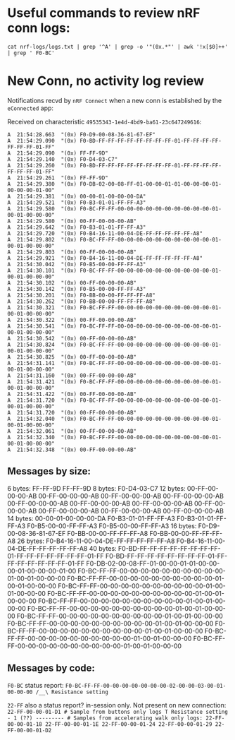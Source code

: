 # Useful commands to review nRF conn logs:

```
cat nrf-logs/logs.txt | grep '^A' | grep -o '"(0x.*"' | awk '!x[$0]++' | grep ' F0-BC'
```

# New Conn, no activity log review

Notifications recvd by `nRF Connect` when a new conn is established by the
`eConnected` app:

Received on characteristic `49535343-1e4d-4bd9-ba61-23c647249616`:

```
A  21:54:28.663  "(0x) F0-D9-00-08-36-81-67-EF"
A  21:54:29.090  "(0x) F0-BD-FF-FF-FF-FF-FF-FF-FF-FF-01-FF-FF-FF-FF-FF-FF-FF-01-FF"
A  21:54:29.090  "(0x) FF-FF-9D"
A  21:54:29.140  "(0x) F0-D4-03-C7"
A  21:54:29.260  "(0x) F0-BD-FF-FF-FF-FF-FF-FF-FF-FF-01-FF-FF-FF-FF-FF-FF-FF-01-FF"
A  21:54:29.261  "(0x) FF-FF-9D"
A  21:54:29.380  "(0x) F0-DB-02-00-08-FF-01-00-00-01-01-00-00-00-01-00-00-00-01-00"
A  21:54:29.381  "(0x) 00-00-01-00-00-00-DA"
A  21:54:29.521  "(0x) F0-B3-01-01-FF-FF-A3"
A  21:54:29.580  "(0x) F0-BC-FF-FF-00-00-00-00-00-00-00-00-00-00-01-00-01-00-00-00"
A  21:54:29.580  "(0x) 00-FF-00-00-00-AB"
A  21:54:29.642  "(0x) F0-B3-01-01-FF-FF-A3"
A  21:54:29.720  "(0x) F0-B4-16-11-00-04-DE-FF-FF-FF-FF-FF-A8"
A  21:54:29.802  "(0x) F0-BC-FF-FF-00-00-00-00-00-00-00-00-00-00-01-00-01-00-00-00"
A  21:54:29.803  "(0x) 00-FF-00-00-00-AB"
A  21:54:29.921  "(0x) F0-B4-16-11-00-04-DE-FF-FF-FF-FF-FF-A8"
A  21:54:30.042  "(0x) F0-B5-00-00-FF-FF-A3"
A  21:54:30.101  "(0x) F0-BC-FF-FF-00-00-00-00-00-00-00-00-00-00-01-00-01-00-00-00"
A  21:54:30.102  "(0x) 00-FF-00-00-00-AB"
A  21:54:30.142  "(0x) F0-B5-00-00-FF-FF-A3"
A  21:54:30.201  "(0x) F0-BB-00-00-FF-FF-FF-A8"
A  21:54:30.262  "(0x) F0-BB-00-00-FF-FF-FF-A8"
A  21:54:30.321  "(0x) F0-BC-FF-FF-00-00-00-00-00-00-00-00-00-00-01-00-01-00-00-00"
A  21:54:30.322  "(0x) 00-FF-00-00-00-AB"
A  21:54:30.541  "(0x) F0-BC-FF-FF-00-00-00-00-00-00-00-00-00-00-01-00-01-00-00-00"
A  21:54:30.542  "(0x) 00-FF-00-00-00-AB"
A  21:54:30.824  "(0x) F0-BC-FF-FF-00-00-00-00-00-00-00-00-00-00-01-00-01-00-00-00"
A  21:54:30.825  "(0x) 00-FF-00-00-00-AB"
A  21:54:31.141  "(0x) F0-BC-FF-FF-00-00-00-00-00-00-00-00-00-00-01-00-01-00-00-00"
A  21:54:31.160  "(0x) 00-FF-00-00-00-AB"
A  21:54:31.421  "(0x) F0-BC-FF-FF-00-00-00-00-00-00-00-00-00-00-01-00-01-00-00-00"
A  21:54:31.422  "(0x) 00-FF-00-00-00-AB"
A  21:54:31.720  "(0x) F0-BC-FF-FF-00-00-00-00-00-00-00-00-00-00-01-00-01-00-00-00"
A  21:54:31.720  "(0x) 00-FF-00-00-00-AB"
A  21:54:32.040  "(0x) F0-BC-FF-FF-00-00-00-00-00-00-00-00-00-00-01-00-01-00-00-00"
A  21:54:32.061  "(0x) 00-FF-00-00-00-AB"
A  21:54:32.340  "(0x) F0-BC-FF-FF-00-00-00-00-00-00-00-00-00-00-01-00-01-00-00-00"
A  21:54:32.348  "(0x) 00-FF-00-00-00-AB"
```

## Messages by size:

6 bytes:
    FF-FF-9D
    FF-FF-9D
8 bytes:
    F0-D4-03-C7
12 bytes:
    00-FF-00-00-00-AB
    00-FF-00-00-00-AB
    00-FF-00-00-00-AB
    00-FF-00-00-00-AB
    00-FF-00-00-00-AB
    00-FF-00-00-00-AB
    00-FF-00-00-00-AB
    00-FF-00-00-00-AB
    00-FF-00-00-00-AB
    00-FF-00-00-00-AB
    00-FF-00-00-00-AB
14 bytes:
    00-00-01-00-00-00-DA
    F0-B3-01-01-FF-FF-A3
    F0-B3-01-01-FF-FF-A3
    F0-B5-00-00-FF-FF-A3
    F0-B5-00-00-FF-FF-A3
16 bytes:
    F0-D9-00-08-36-81-67-EF
    F0-BB-00-00-FF-FF-FF-A8
    F0-BB-00-00-FF-FF-FF-A8
26 bytes:
    F0-B4-16-11-00-04-DE-FF-FF-FF-FF-FF-A8
    F0-B4-16-11-00-04-DE-FF-FF-FF-FF-FF-A8
40 bytes:
    F0-BD-FF-FF-FF-FF-FF-FF-FF-FF-01-FF-FF-FF-FF-FF-FF-FF-01-FF
    F0-BD-FF-FF-FF-FF-FF-FF-FF-FF-01-FF-FF-FF-FF-FF-FF-FF-01-FF
    F0-DB-02-00-08-FF-01-00-00-01-01-00-00-00-01-00-00-00-01-00
    F0-BC-FF-FF-00-00-00-00-00-00-00-00-00-00-01-00-01-00-00-00
    F0-BC-FF-FF-00-00-00-00-00-00-00-00-00-00-01-00-01-00-00-00
    F0-BC-FF-FF-00-00-00-00-00-00-00-00-00-00-01-00-01-00-00-00
    F0-BC-FF-FF-00-00-00-00-00-00-00-00-00-00-01-00-01-00-00-00
    F0-BC-FF-FF-00-00-00-00-00-00-00-00-00-00-01-00-01-00-00-00
    F0-BC-FF-FF-00-00-00-00-00-00-00-00-00-00-01-00-01-00-00-00
    F0-BC-FF-FF-00-00-00-00-00-00-00-00-00-00-01-00-01-00-00-00
    F0-BC-FF-FF-00-00-00-00-00-00-00-00-00-00-01-00-01-00-00-00
    F0-BC-FF-FF-00-00-00-00-00-00-00-00-00-00-01-00-01-00-00-00
    F0-BC-FF-FF-00-00-00-00-00-00-00-00-00-00-01-00-01-00-00-00
    F0-BC-FF-FF-00-00-00-00-00-00-00-00-00-00-01-00-01-00-00-00

## Messages by code:

`F0-BC` status report:
    ```
    F0-BC-FF-FF-00-00-00-00-00-00-00-02-00-00-03-00-01-00-00-00
                                             /__\
                                            Resistance setting
    ```

`22-FF` also a status report? in-session only. Not present on new connection:
    ```
    22-FF-00-00-01-D1 # Sample from buttons only logs
                    T
                    Resistance setting - 1 (??)
    ---------
    # Samples from accelerating walk only logs:
    22-FF-00-00-01-18
    22-FF-00-00-01-1E
    22-FF-00-00-01-24
    22-FF-00-00-01-29
    22-FF-00-00-01-D2
    ```
